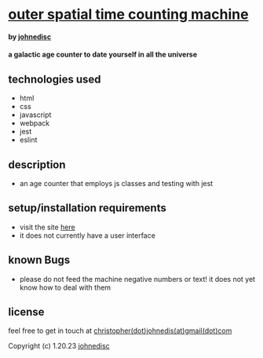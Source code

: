 # [outer spatial time counting machine](https://github.com/johnedisc/outerSpatialTimeCountingMachine.git)

#### by [johnedisc](https://johnedisc.github.io/portfolio/)

#### a galactic age counter to date yourself in all the universe

## technologies used

* html
* css
* javascript
* webpack
* jest
* eslint

## description

* an age counter that employs js classes and testing with jest

## setup/installation requirements

* visit the site [here](https://github.com/johnedisc/outerSpatialTimeCountingMachine.git)
* it does not currently have a user interface

## known Bugs

* please do not feed the machine negative numbers or text! it does not yet know how to deal with them

## license

feel free to get in touch at [christopher(dot)johnedis(at)gmail(dot)com](christopher.johnedis@gmail.com)

Copyright (c) 1.20.23 [johnedisc](https://johnedisc.github.io/portfolio/)
